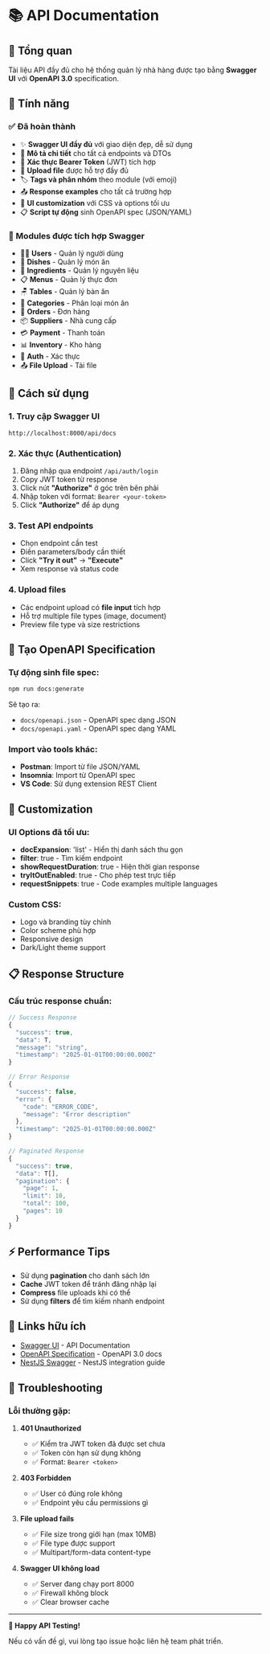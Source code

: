 # 📚 API Documentation

## 🎯 Tổng quan

Tài liệu API đầy đủ cho hệ thống quản lý nhà hàng được tạo bằng **Swagger UI** với **OpenAPI 3.0** specification.

## 🌟 Tính năng

### ✅ Đã hoàn thành
- ✨ **Swagger UI đầy đủ** với giao diện đẹp, dễ sử dụng
- 📝 **Mô tả chi tiết** cho tất cả endpoints và DTOs
- 🔐 **Xác thực Bearer Token** (JWT) tích hợp
- 📁 **Upload file** được hỗ trợ đầy đủ
- 🏷️ **Tags và phân nhóm** theo module (với emoji)
- 📤 **Response examples** cho tất cả trường hợp
- 🎨 **UI customization** với CSS và options tối ưu
- 📋 **Script tự động** sinh OpenAPI spec (JSON/YAML)

### 🔧 Modules được tích hợp Swagger
- 🧑‍💼 **Users** - Quản lý người dùng
- 🥘 **Dishes** - Quản lý món ăn  
- 🧅 **Ingredients** - Quản lý nguyên liệu
- 📋 **Menus** - Quản lý thực đơn
- 🪑 **Tables** - Quản lý bàn ăn
- 📂 **Categories** - Phân loại món ăn
- 🛒 **Orders** - Đơn hàng
- 📦 **Suppliers** - Nhà cung cấp
- 💳 **Payment** - Thanh toán
- 📊 **Inventory** - Kho hàng
- 🔐 **Auth** - Xác thực
- 📤 **File Upload** - Tải file

## 🚀 Cách sử dụng

### 1. Truy cập Swagger UI
```
http://localhost:8000/api/docs
```

### 2. Xác thực (Authentication)
1. Đăng nhập qua endpoint `/api/auth/login`
2. Copy JWT token từ response
3. Click nút **"Authorize"** ở góc trên bên phải
4. Nhập token với format: `Bearer <your-token>`
5. Click **"Authorize"** để áp dụng

### 3. Test API endpoints
- Chọn endpoint cần test
- Điền parameters/body cần thiết
- Click **"Try it out"** → **"Execute"**
- Xem response và status code

### 4. Upload files
- Các endpoint upload có **file input** tích hợp
- Hỗ trợ multiple file types (image, document)
- Preview file type và size restrictions

## 📜 Tạo OpenAPI Specification

### Tự động sinh file spec:
```bash
npm run docs:generate
```

Sẽ tạo ra:
- `docs/openapi.json` - OpenAPI spec dạng JSON
- `docs/openapi.yaml` - OpenAPI spec dạng YAML

### Import vào tools khác:
- **Postman**: Import từ file JSON/YAML
- **Insomnia**: Import từ OpenAPI spec
- **VS Code**: Sử dụng extension REST Client

## 🎨 Customization

### UI Options đã tối ưu:
- **docExpansion**: 'list' - Hiển thị danh sách thu gọn
- **filter**: true - Tìm kiếm endpoint
- **showRequestDuration**: true - Hiện thời gian response
- **tryItOutEnabled**: true - Cho phép test trực tiếp
- **requestSnippets**: true - Code examples multiple languages

### Custom CSS:
- Logo và branding tùy chỉnh
- Color scheme phù hợp
- Responsive design
- Dark/Light theme support

## 📋 Response Structure

### Cấu trúc response chuẩn:
```typescript
// Success Response
{
  "success": true,
  "data": T,
  "message": "string",
  "timestamp": "2025-01-01T00:00:00.000Z"
}

// Error Response  
{
  "success": false,
  "error": {
    "code": "ERROR_CODE",
    "message": "Error description"
  },
  "timestamp": "2025-01-01T00:00:00.000Z"
}

// Paginated Response
{
  "success": true,
  "data": T[],
  "pagination": {
    "page": 1,
    "limit": 10,
    "total": 100,
    "pages": 10
  }
}
```

## ⚡ Performance Tips

- Sử dụng **pagination** cho danh sách lớn
- **Cache** JWT token để tránh đăng nhập lại
- **Compress** file uploads khi có thể
- Sử dụng **filters** để tìm kiếm nhanh endpoint

## 🔗 Links hữu ích

- [Swagger UI](http://localhost:8000/api/docs) - API Documentation
- [OpenAPI Specification](https://swagger.io/specification/) - OpenAPI 3.0 docs
- [NestJS Swagger](https://docs.nestjs.com/openapi/introduction) - NestJS integration guide

## 🐛 Troubleshooting

### Lỗi thường gặp:

1. **401 Unauthorized**
   - ✅ Kiểm tra JWT token đã được set chưa
   - ✅ Token còn hạn sử dụng không
   - ✅ Format: `Bearer <token>`

2. **403 Forbidden** 
   - ✅ User có đúng role không
   - ✅ Endpoint yêu cầu permissions gì

3. **File upload fails**
   - ✅ File size trong giới hạn (max 10MB)
   - ✅ File type được support
   - ✅ Multipart/form-data content-type

4. **Swagger UI không load**
   - ✅ Server đang chạy port 8000
   - ✅ Firewall không block
   - ✅ Clear browser cache

---

**🎉 Happy API Testing!** 

Nếu có vấn đề gì, vui lòng tạo issue hoặc liên hệ team phát triển.
